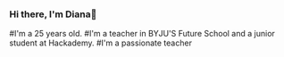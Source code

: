 ### Hi there, I'm Diana👋

#I'm a 25 years old.
#I'm a teacher in BYJU'S Future School and a junior student at Hackademy. 
#I'm a passionate teacher

<!--
**dianalatte1/dianalatte1** is a ✨ _special_ ✨ repository because its `README.md` (this file) appears on your GitHub profile.

Here are some ideas to get you started:

- 🔭 I’m currently working on ...
- 🌱 I’m currently learning ...
- 👯 I’m looking to collaborate on ...
- 🤔 I’m looking for help with ...
- 💬 Ask me about ...
- 📫 How to reach me: ...
- 😄 Pronouns: ...
- ⚡ Fun fact: ...
-->
